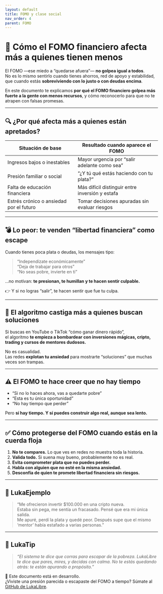 ```yaml
---
layout: default
title: FOMO y clase social
nav_order: 4
parent: FOMO
---
```


# 🧨 Cómo el FOMO financiero afecta más a quienes tienen menos

El FOMO —ese miedo a “quedarse afuera”— **no golpea igual a todos**.  
No es lo mismo sentirlo cuando tienes ahorros, red de apoyo y estabilidad,  
que cuando estás **sobreviviendo con lo justo o con deudas encima**.

En este documento te explicamos **por qué el FOMO financiero golpea más fuerte a la gente con menos recursos**, y cómo reconocerlo para que no te atrapen con falsas promesas.

---

## 🔍 ¿Por qué afecta más a quienes están apretados?

| Situación de base                    | Resultado cuando aparece el FOMO                      |
|-------------------------------------|--------------------------------------------------------|
| Ingresos bajos o inestables         | Mayor urgencia por “salir adelante como sea”          |
| Presión familiar o social           | “¿Y tú qué estás haciendo con tu plata?”              |
| Falta de educación financiera       | Más difícil distinguir entre inversión y estafa       |
| Estrés crónico o ansiedad por el futuro | Tomar decisiones apuradas sin evaluar riesgos     |

---

## 💣 Lo peor: te venden “libertad financiera” como escape

Cuando tienes poca plata o deudas, los mensajes tipo:

> “Independízate económicamente”  
> “Deja de trabajar para otros”  
> “No seas pobre, invierte en ti”

…no motivan: **te presionan, te humillan y te hacen sentir culpable.**

👉 Y si no logras “salir”, te hacen sentir que fue tu culpa.

---

## 📱 El algoritmo castiga más a quienes buscan soluciones

Si buscas en YouTube o TikTok “cómo ganar dinero rápido”,  
el algoritmo **te empieza a bombardear con inversiones mágicas, cripto, trading y cursos de mentores dudosos.**

No es casualidad.  
Las redes **explotan tu ansiedad** para mostrarte “soluciones” que muchas veces son trampas.

---

## ⚠️ El FOMO te hace creer que no hay tiempo

- “Si no lo haces ahora, vas a quedarte pobre”
- “Esta es tu única oportunidad”
- “No hay tiempo que perder”

Pero **sí hay tiempo. Y sí puedes construir algo real, aunque sea lento.**

---

## ✅ Cómo protegerse del FOMO cuando estás en la cuerda floja

1. **No te compares.** Lo que ves en redes no muestra toda la historia.
2. **Valida todo.** Si suena muy bueno, probablemente no es real.
3. **Evita comprometer plata que no puedes perder.**
4. **Habla con alguien que no esté en la misma ansiedad.**
5. **Desconfía de quien te promete libertad financiera sin riesgos.**

---

## 💬 LukaEjemplo

> “Me ofrecieron invertir $100.000 en una cripto nueva.  
> Estaba sin pega, me sentía un fracasado. Pensé que era mi única salida.  
> Me apuré, perdí la plata y quedé peor. Después supe que el mismo ‘mentor’ había estafado a varias personas.”

---

## 🧠 LukaTip

> *“El sistema te dice que corras para escapar de la pobreza. LukaLibre te dice que pares, mires, y decidas con calma. No te estás quedando atrás: te están apurando a propósito.”*

📌 Este documento está en desarrollo.  
¿Viviste una presión parecida o escapaste del FOMO a tiempo? Súmate al [GitHub de LukaLibre](https://github.com/tuusuario/lukalibre).
